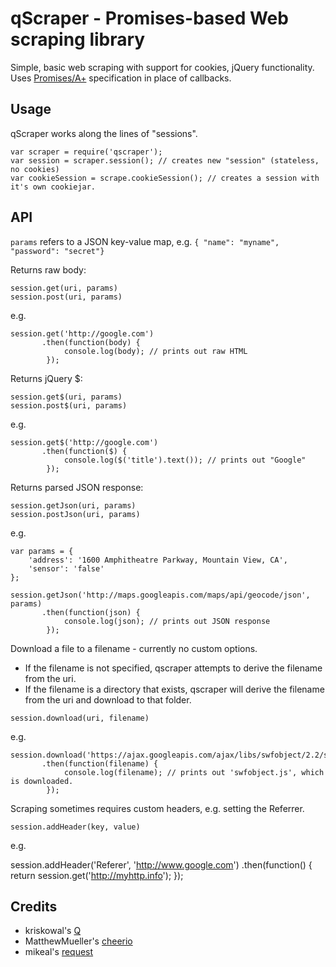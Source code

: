 # qScraper - Promises-based Web scraping library

Simple, basic web scraping with support for cookies, jQuery functionality. Uses [Promises/A+][refp] specification in place of callbacks.

## Usage

qScraper works along the lines of "sessions".

	var scraper = require('qscraper');
	var session = scraper.session(); // creates new "session" (stateless, no cookies)
	var cookieSession = scrape.cookieSession(); // creates a session with it's own cookiejar.

## API

`params` refers to a JSON key-value map, e.g. `{ "name": "myname", "password": "secret"}`

Returns raw body:

`session.get(uri, params)`  
`session.post(uri, params)`

e.g.

    session.get('http://google.com')
           .then(function(body) {
           	    console.log(body); // prints out raw HTML
           	});

Returns jQuery $:

`session.get$(uri, params)`  
`session.post$(uri, params)`

e.g.

    session.get$('http://google.com')
           .then(function($) {
           	    console.log($('title').text()); // prints out "Google"
           	});


Returns parsed JSON response:

`session.getJson(uri, params)`  
`session.postJson(uri, params)`

e.g.

    var params = {
        'address': '1600 Amphitheatre Parkway, Mountain View, CA',
        'sensor': 'false'
    };

    session.getJson('http://maps.googleapis.com/maps/api/geocode/json', params)
           .then(function(json) {
           	    console.log(json); // prints out JSON response
           	});

Download a file to a filename - currently no custom options.

* If the filename is not specified, qscraper attempts to derive the filename from the uri.
* If the filename is a directory that exists, qscraper will derive the filename from the uri and download to that folder.

`session.download(uri, filename)`

e.g.

    session.download('https://ajax.googleapis.com/ajax/libs/swfobject/2.2/swfobject.js')
           .then(function(filename) {
           	    console.log(filename); // prints out 'swfobject.js', which is downloaded.
           	});

Scraping sometimes requires custom headers, e.g. setting the Referrer. 

`session.addHeader(key, value)`

e.g.

  session.addHeader('Referer', 'http://www.google.com')
      .then(function() {
          return session.get('http://myhttp.info');
      });

## Credits

* kriskowal's [Q][ref1]
* MatthewMueller's [cheerio][ref2]
* mikeal's [request][ref3]

[ref1]: https://github.com/kriskowal/q
[ref2]: https://github.com/MatthewMueller/cheerio
[ref3]: https://github.com/mikeal/request
[refp]: http://promises-aplus.github.io/promises-spec/
